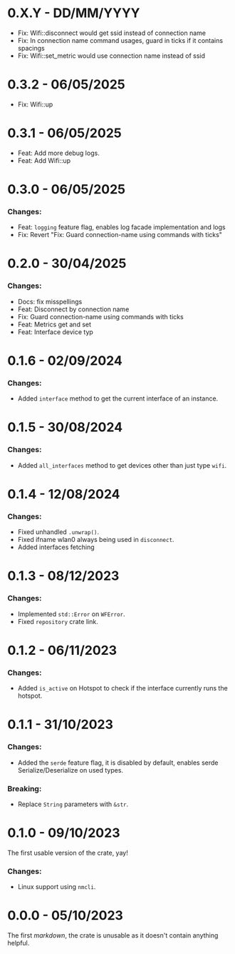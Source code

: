 
# 0.X.Y - DD/MM/YYYY
- Fix: Wifi::disconnect would get ssid instead of connection name
- Fix: In connection name command usages, guard in ticks if it contains spacings
- Fix: Wifi::set_metric would use connection name instead of ssid

# 0.3.2 - 06/05/2025
- Fix: Wifi::up

# 0.3.1 - 06/05/2025
- Feat: Add more debug logs.
- Feat: Add Wifi::up

# 0.3.0 - 06/05/2025
### Changes:
- Feat: `logging` feature flag, enables log facade implementation and logs
- Fix: Revert "Fix: Guard connection-name using commands with ticks"

# 0.2.0 - 30/04/2025
### Changes:
- Docs: fix misspellings
- Feat: Disconnect by connection name
- Fix: Guard connection-name using commands with ticks
- Feat: Metrics get and set
- Feat: Interface device typ

# 0.1.6 - 02/09/2024
### Changes:
- Added `interface` method to get the current interface of an instance.

# 0.1.5 - 30/08/2024
### Changes:
- Added `all_interfaces` method to get devices other than just type `wifi`.

# 0.1.4 - 12/08/2024
### Changes:
- Fixed unhandled `.unwrap()`.
- Fixed ifname wlan0 always being used in `disconnect`.
- Added interfaces fetching

# 0.1.3 - 08/12/2023
### Changes:
- Implemented `std::Error` on `WFError`.
- Fixed `repository` crate link.

# 0.1.2 - 06/11/2023
### Changes:
- Added `is_active` on Hotspot to check if the interface currently runs the hotspot.

# 0.1.1 - 31/10/2023
### Changes:
- Added the `serde` feature flag, it is disabled by default, enables serde Serialize/Deserialize on used types.

### Breaking:
- Replace `String` parameters with `&str`.

# 0.1.0 - 09/10/2023
The first usable version of the crate, yay!
### Changes:
* Linux support using `nmcli`.

# 0.0.0 - 05/10/2023
The first *markdown*, the crate is unusable as it doesn't contain anything helpful.
